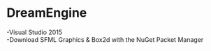 # DreamEngine

-Visual Studio 2015 <br/>
-Download SFML Graphics & Box2d with the NuGet Packet Manager
